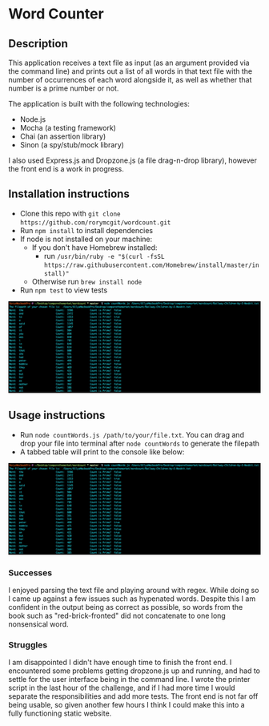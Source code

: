 # Word Counter

## Description
This application receives a text file as input (as an argument provided via the command line) and prints out a list of all words in that text file with the number of occurrences of each word alongside it, as well as whether that number is a prime number or not.

The application is built with the following technologies:
- Node.js
- Mocha (a testing framework)
- Chai (an assertion library)
- Sinon (a spy/stub/mock library)

I also used Express.js and Dropzone.js (a file drag-n-drop library), however the front end is a work in progress.


## Installation instructions

- Clone this repo with `git clone https://github.com/rorymcgit/wordcount.git`
- Run `npm install` to install dependencies
- If node is not installed on your machine:
  - If you don't have Homebrew installed:
    - run `/usr/bin/ruby -e "$(curl -fsSL https://raw.githubusercontent.com/Homebrew/install/master/install)"`
  - Otherwise run `brew install node`
- Run `npm test` to view tests

![](https://github.com/rorymcgit/wordcount/blob/master/tests.png)

## Usage instructions
- Run `node countWords.js /path/to/your/file.txt`. You can drag and drop your file into terminal after `node countWords` to generate the filepath
- A tabbed table will print to the console like below:

![](https://github.com/rorymcgit/wordcount/blob/master/terminaloutput.png)


### Successes
I enjoyed parsing the text file and playing around with regex. While doing so I came up against a few issues such as hypenated words. Despite this I am confident in the output being as correct as possible, so words from the book such as "red-brick-fronted" did not concatenate to one long nonsensical word.


### Struggles
I am disappointed I didn't have enough time to finish the front end. I encountered some problems getting dropzone.js up and running, and had to settle for the user interface being in the command line. I wrote the printer script in the last hour of the challenge, and if I had more time I would separate the responsibilities and add more tests.
The front end is not far off being usable, so given another few hours I think I could make this into a fully functioning static website.
